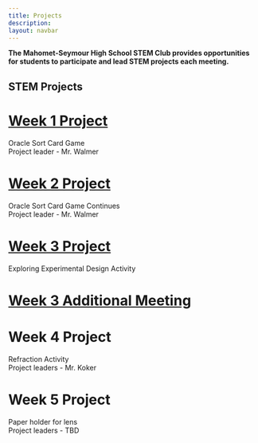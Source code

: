 ```yaml
---
title: Projects
description:
layout: navbar
---
```


**The Mahomet-Seymour High School STEM Club provides opportunities for students to participate and lead STEM projects each meeting.** 


## **STEM Projects**


# **[Week 1 Project](OracleSortCardGame.html)**
Oracle Sort Card Game                                                            
Project leader - Mr. Walmer


# **[Week 2 Project](OracleSortCardGame2.html)**
Oracle Sort Card Game Continues                                                   
Project leader - Mr. Walmer


# **[Week 3 Project](ExploringExperimentalDesign.html)**
Exploring Experimental Design Activity  

# **[Week 3 Additional Meeting](MeetingDrLynfordGoddard.html)**                       


# **Week 4 Project**
Refraction Activity                                                                
Project leaders - Mr. Koker


# **Week 5 Project**
Paper holder for lens                                                                
Project leaders - TBD



